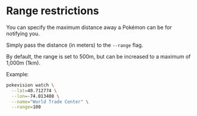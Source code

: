 # Range restrictions

You can specify the maximum distance away a Pokémon can be for notifying you.

Simply pass the distance (in meters) to the `--range` flag.

By default, the range is set to 500m, but can be increased to a maximum of 1,000m (1km).

Example:

```sh
pokevision watch \
  --lat=40.712774 \
  --lon=-74.013408 \
  --name="World Trade Center" \
  --range=100
```
